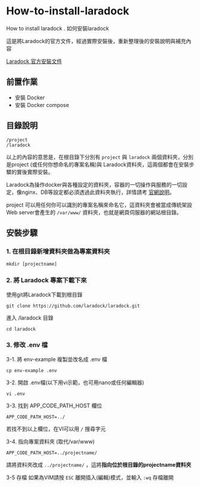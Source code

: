 # How-to-install-laradock
How to install laradock . 如何安裝laradock

這是將Laradock的官方文件，經過實際安裝後，重新整理後的安裝說明與補充內容

[Laradock 官方安裝文件](https://laradock.io/getting-started/)

## 前置作業
* 安裝 Docker
* 安裝 Docker compose

## 目錄說明

	/project
	/laradock

以上的內容的意思是，在根目錄下分別有 `project` 與 `laradock` 兩個資料夾，分別是project (或任何你想命名的專案名稱)與 Laradock資料夾，這兩個都會在安裝步驟的實後實際安裝。  

Laradock為操作docker與各種設定的資料夾，容器的一切操作與服務的一切設定，像nginx、DB等設定都必須透過此資料夾執行，詳情請考 [官網說明](https://laradock.io/)。  

project 可以用任何你可以識別的專案名稱來命名它，這資料夾會被當成傳統架設Web server會產生的 `/var/www/` 資料夾，也就是網頁伺服器的網站根目錄。  

## 安裝步驟

### 1. 在根目錄新增資料夾做為專案資料夾

	mkdir [projectname]

### 2. 將 Laradock 專案下載下來

使用git將Laradock下載到根目錄

	git clone https://github.com/laradock/laradock.git

進入 /laradock 目錄

	cd laradock

### 3. 修改 .env 檔

3-1. 將 env-example 複製並改名成 .env 檔  

	cp env-example .env

3-2. 開啟 .env檔(以下用vi示範，也可用nano或任何編輯器)  

	vi .env

3-3. 找到 APP_CODE_PATH_HOST 欄位  

	APP_CODE_PATH_HOST=../

若找不到以上欄位，在VI可以用 `/` 搜尋字元  

3-4. 指向專案資料夾 (取代/var/www)  

	APP_CODE_PATH_HOST=../projectname/

請將資料夾改成 `../projectname/` ，這將**指向位於根目錄的projectname資料夾**  

3-5 存檔
如果為VIM請按 `ESC` 離開插入(編輯)模式，並輸入 `:wq` 存檔離開
